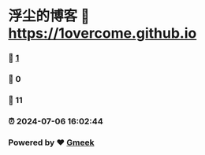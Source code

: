 # 浮尘的博客 :link: https://1overcome.github.io 
### :page_facing_up: [1](https://1overcome.github.io/tag.html) 
### :speech_balloon: 0 
### :hibiscus: 11 
### :alarm_clock: 2024-07-06 16:02:44 
### Powered by :heart: [Gmeek](https://github.com/Meekdai/Gmeek)
